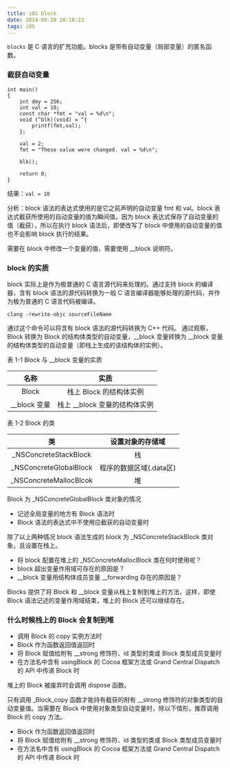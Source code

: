 ```yaml
---
title: iOS block
date: 2014-09-20 20:18:23
tags: iOS
---
```


`blocks` 是 C 语言的扩充功能。blocks 是带有自动变量（局部变量）的匿名函数。

### 截获自动变量

```		
int main()
{
	int dmy = 256;
	int val = 10;
	const char *fmt = "val = %d\n";
	void (^blk)(void) = ^{
		printf(fmt,val);
	};
	
	val = 2;
	fmt = "These value were changed. val = %d\n";
	
	blk();
	
	return 0;
}
```
		
结果：`val = 10`
		
分析：block 语法的表达式使用的是它之前声明的自动变量 fmt 和 val。block 表达式截获所使用的自动变量的值为瞬间值。因为 block 表达式保存了自动变量的值（截获），所以在执行 block 语法后，即使改写了 block 中使用的自动变量的值也不会影响 block 执行的结果。

需要在 block 中修改一个变量的值，需要使用 \_\_block 说明符。
		
### block 的实质
block 实际上是作为极普通的 C 语言源代码来处理的。通过支持 block 的编译器，含有 block 语法的源代码转换为一般 C 语言编译器能够处理的源代码，并作为极为普通的 C 语言代码被编译。
			
`clang -rewrite-objc sourceFileName`

通过这个命令可以将含有 block 语法的源代码转换为 C++ 代码。
通过观察，Block 转换为 Block 的结构体类型的自动变量，\_\_block 变量转换为 \_\_block 变量的结构体类型的自动变量（即栈上生成的该结构体的实例）。

表 1-1 Block 与 \_\_block 变量的实质

|	名称        	 | 实质    		| 
| :-------------: | :-------------:| 
| Block  		| 栈上 Block 的结构体实例 | 
| \_\_block 变量    | 栈上 \_\_block 变量的结构体实例 | 

表 1-2 Block 的类

|	类        	   | 设置对象的存储域    		| 
| :-------------:  | :-------------:       | 
| \_NSConcreteStackBlock  		| 栈   | 
| \_NSConcreteGlobalBlock      | 程序的数据区域(.data区) | 
| \_NSConcreteMallocBlcok      | 堆 | 

Block 为 \_NSConcreteGlobalBlock 类对象的情况

* 记述全局变量的地方有 Block 语法时
* Block 语法的表达式中不使用应截获的自动变量时

除了以上两种情况 block 语法生成的 block 为 \_NSConcreteStackBlock 类对象，且设置在栈上。

* 将 block 配置在堆上的 \_NSConcreteMallocBlock 类在何时使用呢？
* block 超出变量作用域可存在的原因是？
* \_\_block 变量用结构体成员变量 \_\_forwarding 存在的原因是？


Blocks 提供了将 Block 和 \_\_block 变量从栈上复制到堆上的方法，这样，即使 Block 语法记述的变量作用域结束，堆上的 Block 还可以继续存在。

### 什么时候栈上的 Block 会复制到堆

* 调用 Block 的 copy 实例方法时
* Block 作为函数返回值返回时
* 将 Block 赋值给附有 \_\_strong 修饰符、id 类型的类或 Block 类型成员变量时
* 在方法名中含有 usingBlock 的 Cocoa 框架方法或 Grand Central Dispatch 的 API 中传递 Block 时

堆上的 Block 被废弃时会调用 dispose 函数。

只有调用 \_Block\_copy 函数才能持有截获的附有 \_\_strong 修饰符的对象类型的自动变量值。当需要在 Block 中使用对象类型自动变量时，除以下情形，推荐调用 Block 的 copy 方法。

* Block 作为函数返回值返回时
* 将 Block 赋值给附有 \_\_strong 修饰符、id 类型的类或 Block 类型成员变量时
* 在方法名中含有 usingBlock 的 Cocoa 框架方法或 Grand Central Dispatch 的 API 中传递 Block 时

 
